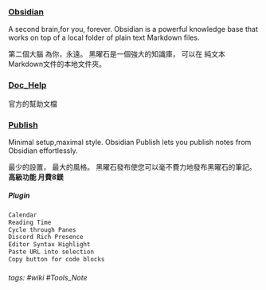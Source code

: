 ### [Obsidian](https://obsidian.md/) 
A second brain,for you, forever.
Obsidian is a powerful knowledge base that works on 
top of a local folder of plain text Markdown files.

第二個大腦 為你，永遠。 
黑曜石是一個強大的知識庫，
可以在 純文本Markdown文件的本地文件夾。

### [Doc_Help](https://publish.obsidian.md/help)
官方的幫助文檔

### [Publish](https://obsidian.md/publish)
Minimal setup,maximal style.
Obsidian Publish lets you publish notes from Obsidian effortlessly.

最少的設置， 最大的風格。 黑曜石發布使您可以毫不費力地發布黑曜石的筆記。
**高級功能 月費8鎂**

##### Plugin
```md
Calendar
Reading Time
Cycle through Panes
Discord Rich Presence
Editor Syntax Highlight
Paste URL into selection
Copy button for code blocks
```

###### tags: #wiki #Tools_Note 